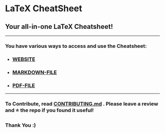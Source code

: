 # LaTeX CheatSheet

## Your all-in-one LaTeX Cheatsheet!
---

### You have various ways to access and use the Cheatsheet:

- ### [WEBSITE](https://latex-cheatsheet.vercel.app/)
- ### [MARKDOWN-FILE](MARKDOWN/Cheatsheet_MD.md)
- ### [PDF-FILE](PDF/Cheatsheet_PDF.pdf)

---

### To Contribute, read [CONTRIBUTING.md](CONTRIBUTING.md) . Please leave a review and ⭐ the repo if you found it useful!

### Thank You :)



